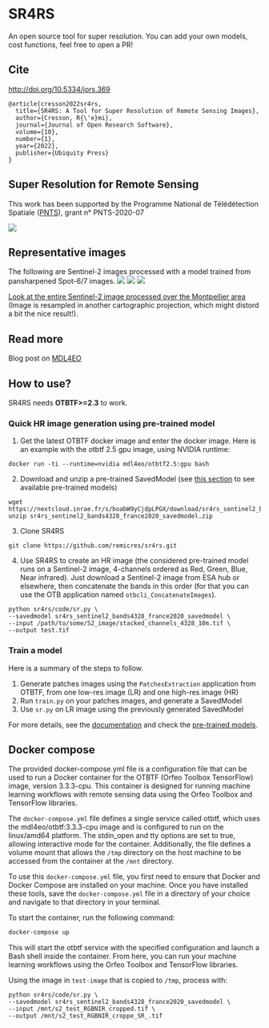 # SR4RS

An open source tool for super resolution.
You can add your own models, cost functions, feel free to open a PR!

## Cite

http://doi.org/10.5334/jors.369

```
@article{cresson2022sr4rs,
  title={SR4RS: A Tool for Super Resolution of Remote Sensing Images},
  author={Cresson, R{\'e}mi},
  journal={Journal of Open Research Software},
  volume={10},
  number={1},
  year={2022},
  publisher={Ubiquity Press}
}
```

## Super Resolution for Remote Sensing

This work has been supported by the Programme National de Télédétection Spatiale ([PNTS](http://programmes.insu.cnrs.fr/pnts/)), grant n° PNTS-2020-07 

<img src ="doc/logos.jpg" />

## Representative images

The following are Sentinel-2 images processed with a model trained from pansharpened Spot-6/7 images.
<img src ="doc/c3.jpg" />
<img src ="doc/c2.jpg" />
<img src ="doc/c1.jpg" />

[Look at the entire Sentinel-2 image processed over the Montpellier area](https://remicres.github.io/super-resolution) (Image is resampled in another cartographic projection, which might distord a bit the nice result!).

## Read more

Blog post on [MDL4EO](https://mdl4eo.irstea.fr/2019/03/29/enhancement-of-sentinel-2-images-at-1-5m/)

## How to use?

SR4RS needs **OTBTF>=2.3** to work.

### Quick HR image generation using pre-trained model

1. Get the latest OTBTF docker image and enter the docker image.  Here is an example with the otbtf 2.5 gpu image, using NVIDIA runtime:
```
docker run -ti --runtime=nvidia mdl4eo/otbtf2.5:gpu bash
```

2. Download and unzip a pre-trained SavedModel (see [this section](doc/PRETRAINED_MODELS.md) to see available pre-trained models)
```
wget https://nextcloud.inrae.fr/s/boabW9yCjdpLPGX/download/sr4rs_sentinel2_bands4328_france2020_savedmodel.zip
unzip sr4rs_sentinel2_bands4328_france2020_savedmodel.zip
```

3. Clone SR4RS
```
git clone https://github.com/remicres/sr4rs.git
```

4. Use SR4RS to create an HR image (the considered pre-trained model runs on a Sentinel-2 image, 4-channels ordered as Red, Green, Blue, Near infrared). Just download a Sentinel-2 image from ESA hub or elsewhere, then concatenate the bands in this order (for that you can use the OTB application named `otbcli_ConcatenateImages`).
```
python sr4rs/code/sr.py \
--savedmodel sr4rs_sentinel2_bands4328_france2020_savedmodel \
--input /path/to/some/S2_image/stacked_channels_4328_10m.tif \
--output test.tif
```

### Train a model

Here is a summary of the steps to follow.
1. Generate patches images using the `PatchesExtraction` application from OTBTF, from one low-res image (LR) and one high-res image (HR)
2. Run `train.py` on your patches images, and generate a SavedModel
3. Use `sr.py` on LR image using the previously generated SavedModel

For more details, see the [documentation](doc/HOW_TO.md) and check the [pre-trained models](doc/PRETRAINED_MODELS.md).

## Docker compose
The provided docker-compose.yml file is a configuration file that can be used to run a Docker container for the OTBTF (Orfeo Toolbox TensorFlow) image, version 3.3.3-cpu. This container is designed for running machine learning workflows with remote sensing data using the Orfeo Toolbox and TensorFlow libraries.

The `docker-compose.yml` file defines a single service called otbtf, which uses the mdl4eo/otbtf:3.3.3-cpu image and is configured to run on the linux/amd64 platform. The stdin_open and tty options are set to true, allowing interactive mode for the container. Additionally, the file defines a volume mount that allows the `/tmp` directory on the host machine to be accessed from the container at the `/mnt` directory.

To use this `docker-compose.yml` file, you first need to ensure that Docker and Docker Compose are installed on your machine. Once you have installed these tools, save the `docker-compose.yml` file in a directory of your choice and navigate to that directory in your terminal.

To start the container, run the following command:

```bash
docker-compose up
```

This will start the otbtf service with the specified configuration and launch a Bash shell inside the container. From here, you can run your machine learning workflows using the Orfeo Toolbox and TensorFlow libraries.

Using the image in `test-image` that is copied to `/tmp`, process with:

```
python sr4rs/code/sr.py \
--savedmodel sr4rs_sentinel2_bands4328_france2020_savedmodel \
--input /mnt/s2_test_RGBNIR_cropped.tif \
--output /mnt/s2_test_RGBNIR_croppe_SR_.tif
```